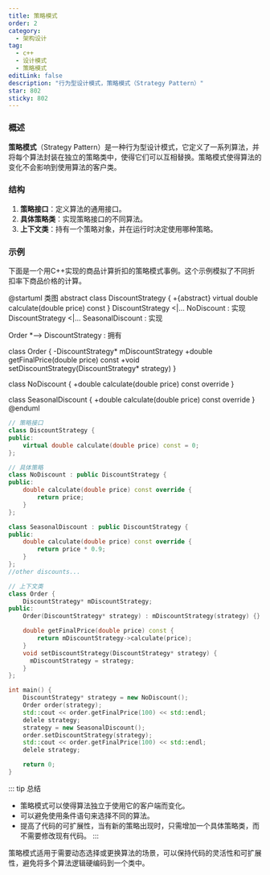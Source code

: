 ```yaml
---
title: 策略模式
order: 2
category:
  - 架构设计
tag:
  - c++
  - 设计模式
  - 策略模式
editLink: false
description: "行为型设计模式，策略模式（Strategy Pattern）"
star: 802
sticky: 802
---
```

### 概述

**策略模式**（Strategy Pattern）是一种行为型设计模式，它定义了一系列算法，并将每个算法封装在独立的策略类中，使得它们可以互相替换。策略模式使得算法的变化不会影响到使用算法的客户类。

### 结构
1. **策略接口**：定义算法的通用接口。
2. **具体策略类**：实现策略接口的不同算法。
3. **上下文类**：持有一个策略对象，并在运行时决定使用哪种策略。

### 示例

下面是一个用C++实现的商品计算折扣的策略模式事例。这个示例模拟了不同折扣率下商品价格的计算。

@startuml 类图
abstract class DiscountStrategy {
+{abstract} virtual double calculate(double price) const
}
DiscountStrategy <|... NoDiscount : 实现 
DiscountStrategy <|... SeasonalDiscount : 实现 

Order *--> DiscountStrategy : 拥有 

class Order {
  -DiscountStrategy* mDiscountStrategy
  +double getFinalPrice(double price) const
  +void setDiscountStrategy(DiscountStrategy* strategy)
}

class NoDiscount {
  +double calculate(double price) const override
}

class SeasonalDiscount {
  +double calculate(double price) const override
}
@enduml

```cpp
// 策略接口
class DiscountStrategy {
public:
    virtual double calculate(double price) const = 0;
};

// 具体策略
class NoDiscount : public DiscountStrategy {
public:
    double calculate(double price) const override {
        return price;
    }
};

class SeasonalDiscount : public DiscountStrategy {
public:
    double calculate(double price) const override {
        return price * 0.9;
    }
};
//other discounts...

// 上下文类
class Order {
    DiscountStrategy* mDiscountStrategy;
public:
    Order(DiscountStrategy* strategy) : mDiscountStrategy(strategy) {}

    double getFinalPrice(double price) const {
        return mDiscountStrategy->calculate(price);
    }
    void setDiscountStrategy(DiscountStrategy* strategy) { 
      mDiscountStrategy = strategy;
    }
};

int main() {
    DiscountStrategy* strategy = new NoDiscount();
    Order order(strategy);
    std::cout << order.getFinalPrice(100) << std::endl;
    delele strategy;
    strategy = new SeasonalDiscount();
    order.setDiscountStrategy(strategy);
    std::cout << order.getFinalPrice(100) << std::endl;
    delele strategy;

    return 0;
}

```

::: tip 总结
- 策略模式可以使得算法独立于使用它的客户端而变化。
- 可以避免使用条件语句来选择不同的算法。
- 提高了代码的可扩展性，当有新的策略出现时，只需增加一个具体策略类，而不需要修改现有代码。
:::

策略模式适用于需要动态选择或更换算法的场景，可以保持代码的灵活性和可扩展性，避免将多个算法逻辑硬编码到一个类中。